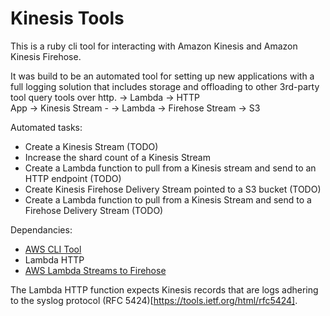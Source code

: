 # Kinesis Tools

This is a ruby cli tool for interacting with Amazon Kinesis and Amazon Kinesis Firehose.

It was build to be an automated tool for setting up new applications with a full
  logging solution that includes storage and offloading to other 3rd-party tool
  query tools over http.
                              -> Lambda -> HTTP  
      App -> Kinesis Stream -
                              -> Lambda -> Firehose Stream -> S3

Automated tasks:
- Create a Kinesis Stream (TODO)
- Increase the shard count of a Kinesis Stream
- Create a Lambda function to pull from a Kinesis stream and send to an HTTP
    endpoint (TODO)
- Create Kinesis Firehose Delivery Stream pointed to a S3 bucket (TODO)
- Create a Lambda function to pull from a Kinesis Stream and send to a Firehose
    Delivery Stream (TODO)

Dependancies:
- [AWS CLI Tool](https://aws.amazon.com/cli/)
- Lambda HTTP
- [AWS Lambda Streams to Firehose](https://github.com/awslabs/lambda-streams-to-firehose)

The Lambda HTTP function expects Kinesis records that are logs adhering to
  the syslog protocol (RFC 5424)[https://tools.ietf.org/html/rfc5424].
